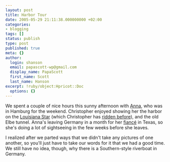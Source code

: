 ```yaml
---
layout: post
title: Harbor Tour
date: 2005-05-29 21:11:38.000000000 +02:00
categories:
- blogging
tags: []
status: publish
type: post
published: true
meta: {}
author:
  login: shanson
  email: papascott-wp@gmail.com
  display_name: PapaScott
  first_name: Scott
  last_name: Hanson
excerpt: !ruby/object:Hpricot::Doc
  options: {}
---
```

<p>We spent a couple of nice hours this sunny afternoon with <a href="http://www.jinglelady.us/" title="Adventures of an American Girl in Germany">Anna</a>, who was in Hamburg for the weekend. Christopher enjoyed showing her the harbor on the <a href="http://www.louisiana-company.de/">Louisiana Star</a> (which Christopher has <a href="https://www.papascott.de/archives/2003/02/22/mr-christopher-goes-to-town/">ridden before</a>), and the old Elbe tunnel. Anna's leaving Germany in a month for her <a href="http://www.haughty.us/blog/">fianc&eacute;</a> in Texas, so she's doing a lot of sightseeing in the few weeks before she leaves.</p>
<p>I realized after we parted ways that we didn't take any pictures of one another, so you'll just have to take our words for it that we had a good time. We still have no idea, though, why there is a Southern-style riverboat in Germany.</p>
